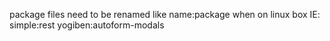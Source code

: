 package files need to be renamed like name:package when on linux box
IE:
simple:rest
yogiben:autoform-modals

